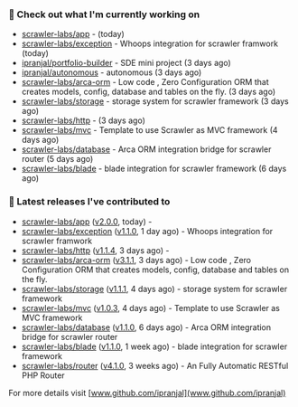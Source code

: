 ### 👷 Check out what I'm currently working on

- [scrawler-labs/app](https://github.com/scrawler-labs/app) -  (today)
- [scrawler-labs/exception](https://github.com/scrawler-labs/exception) - Whoops integration for scrawler framwork (today)
- [ipranjal/portfolio-builder](https://github.com/ipranjal/portfolio-builder) - SDE mini project (3 days ago)
- [ipranjal/autonomous](https://github.com/ipranjal/autonomous) - autonomous (3 days ago)
- [scrawler-labs/arca-orm](https://github.com/scrawler-labs/arca-orm) -  Low code , Zero Configuration ORM that creates models, config, database and tables on the fly. (3 days ago)
- [scrawler-labs/storage](https://github.com/scrawler-labs/storage) - storage system for scrawler framework (3 days ago)
- [scrawler-labs/http](https://github.com/scrawler-labs/http) -  (3 days ago)
- [scrawler-labs/mvc](https://github.com/scrawler-labs/mvc) - Template to use Scrawler as MVC framework (4 days ago)
- [scrawler-labs/database](https://github.com/scrawler-labs/database) - Arca ORM integration bridge for scrawler router (5 days ago)
- [scrawler-labs/blade](https://github.com/scrawler-labs/blade) - blade integration for scrawler framework (6 days ago)

### 🔭 Latest releases I've contributed to

- [scrawler-labs/app](https://github.com/scrawler-labs/app) ([v2.0.0](https://github.com/scrawler-labs/app/releases/tag/v2.0.0), today) - 
- [scrawler-labs/exception](https://github.com/scrawler-labs/exception) ([v1.1.0](https://github.com/scrawler-labs/exception/releases/tag/v1.1.0), 1 day ago) - Whoops integration for scrawler framwork
- [scrawler-labs/http](https://github.com/scrawler-labs/http) ([v1.1.4](https://github.com/scrawler-labs/http/releases/tag/v1.1.4), 3 days ago) - 
- [scrawler-labs/arca-orm](https://github.com/scrawler-labs/arca-orm) ([v3.1.1](https://github.com/scrawler-labs/arca-orm/releases/tag/v3.1.1), 3 days ago) -  Low code , Zero Configuration ORM that creates models, config, database and tables on the fly.
- [scrawler-labs/storage](https://github.com/scrawler-labs/storage) ([v1.1.1](https://github.com/scrawler-labs/storage/releases/tag/v1.1.1), 4 days ago) - storage system for scrawler framework
- [scrawler-labs/mvc](https://github.com/scrawler-labs/mvc) ([v1.0.3](https://github.com/scrawler-labs/mvc/releases/tag/v1.0.3), 4 days ago) - Template to use Scrawler as MVC framework
- [scrawler-labs/database](https://github.com/scrawler-labs/database) ([v1.1.0](https://github.com/scrawler-labs/database/releases/tag/v1.1.0), 6 days ago) - Arca ORM integration bridge for scrawler router
- [scrawler-labs/blade](https://github.com/scrawler-labs/blade) ([v1.1.0](https://github.com/scrawler-labs/blade/releases/tag/v1.1.0), 1 week ago) - blade integration for scrawler framework
- [scrawler-labs/router](https://github.com/scrawler-labs/router) ([v4.1.0](https://github.com/scrawler-labs/router/releases/tag/v4.1.0), 3 weeks ago) - An Fully Automatic RESTful PHP Router

For more details visit [www.github.com/ipranjal](www.github.com/ipranjal)

